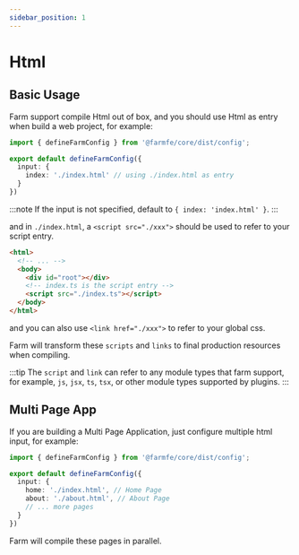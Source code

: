 ```yaml
---
sidebar_position: 1
---
```


# Html
## Basic Usage
Farm support compile Html out of box, and you should use Html as entry when build a web project, for example:

```ts title="farm.config.ts"
import { defineFarmConfig } from '@farmfe/core/dist/config';

export default defineFarmConfig({
  input: {
    index: './index.html' // using ./index.html as entry
  }
})
```
:::note
If the input is not specified, default to `{ index: 'index.html' }`.
:::

and in `./index.html`, a `<script src="./xxx">` should be used to refer to your script entry.

```html title="./index.html"
<html>
  <!-- ... -->
  <body>
    <div id="root"></div>
    <!-- index.ts is the script entry -->
    <script src="./index.ts"></script> 
  </body>
</html>

```
and you can also use `<link href="./xxx">` to refer to your global css.

Farm will transform these `scripts` and `links` to final production resources when compiling.

:::tip
The `script` and `link` can refer to any module types that farm support, for example, `js`, `jsx`, `ts`, `tsx`, or other module types supported by plugins.
:::

## Multi Page App
If you are building a Multi Page Application, just configure multiple html input, for example:

```ts title="farm.config.ts"
import { defineFarmConfig } from '@farmfe/core/dist/config';

export default defineFarmConfig({
  input: {
    home: './index.html', // Home Page
    about: './about.html', // About Page
    // ... more pages
  }
})
```
Farm will compile these pages in parallel.
